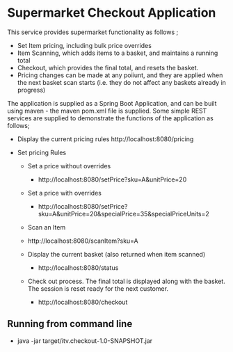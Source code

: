 Supermarket Checkout Application
=================================
This service provides supermarket functionality as follows ;

- Set Item pricing, including bulk price overrides
- Item Scanning, which adds items to a basket, and maintains a running total
- Checkout, which provides the final total, and resets the basket.
- Pricing changes can be made at any poiiunt, and they are applied when the next basket scan starts (i.e. they do not affect any baskets already in progress)

The application is supplied as a Spring Boot Application, and can be built using maven - the maven pom.xml file is supplied. 
Some simple REST services are supplied to demonstrate the functions of the application as follows;

- Display the current pricing rules
http://localhost:8080/pricing

- Set pricing Rules
  - Set a price without overrides
    * http://localhost:8080/setPrice?sku=A&unitPrice=20

  - Set a price with overrides
    * http://localhost:8080/setPrice?sku=A&unitPrice=20&specialPrice=35&specialPriceUnits=2

  -  Scan an Item
    * http://localhost:8080/scanItem?sku=A

  - Display the current basket (also returned when item scanned)
    * http://localhost:8080/status

  - Check out process. The final total is displayed along with the basket. The session is reset ready for the next customer.
    * http://localhost:8080/checkout

 
Running from command line
-------------------------
* java -jar target/itv.checkout-1.0-SNAPSHOT.jar

